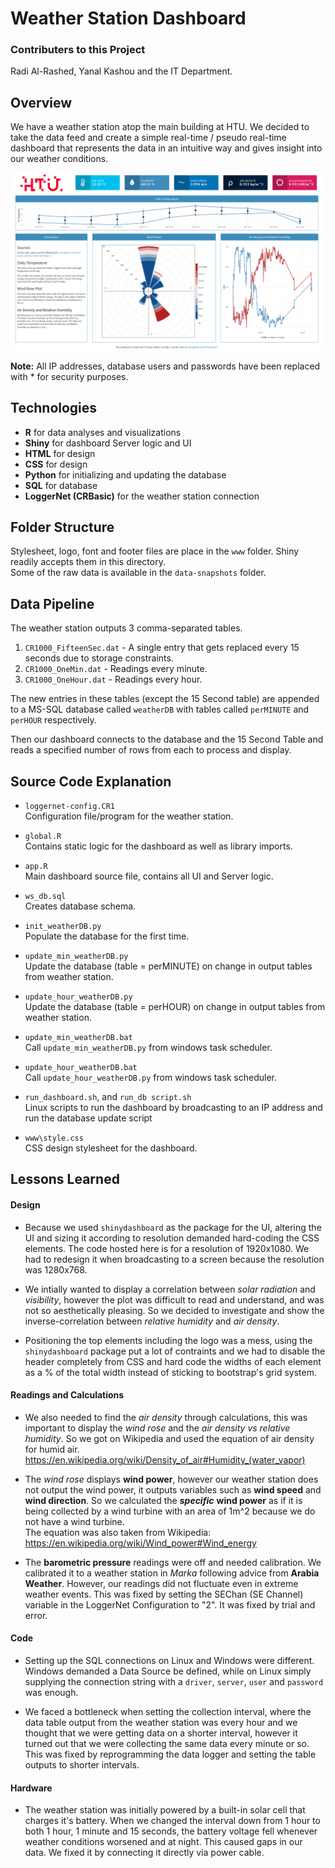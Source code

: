 # Weather Station Dashboard

### Contributers to this Project 
Radi Al-Rashed, Yanal Kashou and the IT Department.  

## Overview
We have a weather station atop the main building at HTU. We decided to take the data feed and create a simple real-time / pseudo real-time dashboard that represents the data in an intuitive way and gives insight into our weather conditions.

![dashboard](dashboard_scrot.png)

__Note:__ All IP addresses, database users and passwords have been replaced with * for security purposes.

## Technologies

- __R__ for data analyses and visualizations
- __Shiny__ for dashboard Server logic and UI
- __HTML__ for design
- __CSS__ for design
- __Python__ for initializing and updating the database
- __SQL__ for database
- __LoggerNet (CRBasic)__ for the weather station connection


## Folder Structure
Stylesheet, logo, font and footer files are place in the `www` folder. Shiny readily accepts them in this directory.  
Some of the raw data is available in the `data-snapshots` folder.  

## Data Pipeline
The weather station outputs 3 comma-separated tables.   
1. `CR1000_FifteenSec.dat` - A single entry that gets replaced every 15 seconds due to storage constraints.  
2. `CR1000_OneMin.dat` - Readings every minute.  
3. `CR1000_OneHour.dat` - Readings every hour.  

The new entries in these tables (except the 15 Second table) are appended to a MS-SQL database called `weatherDB` with tables called `perMINUTE` and `perHOUR` respectively.  

Then our dashboard connects to the database and the 15 Second Table and reads a specified number of rows from each to process and display.

## Source Code Explanation
- `loggernet-config.CR1`  
Configuration file/program for the weather station.  

- `global.R`  
Contains static logic for the dashboard as well as library imports.

- `app.R`  
Main dashboard source file, contains all UI and Server logic.

- `ws_db.sql`    
Creates database schema.

- `init_weatherDB.py`  
Populate the database for the first time.

- `update_min_weatherDB.py`  
Update the database (table = perMINUTE) on change in output tables from weather station.

- `update_hour_weatherDB.py`  
Update the database (table = perHOUR) on change in output tables from weather station.

- `update_min_weatherDB.bat`  
Call `update_min_weatherDB.py` from windows task scheduler.

- `update_hour_weatherDB.bat`  
Call `update_hour_weatherDB.py` from windows task scheduler.

- `run_dashboard.sh`, and `run_db script.sh`   
Linux scripts to run the dashboard by broadcasting to an IP address and run the database update script

- `www\style.css`  
CSS design stylesheet for the dashboard.

## Lessons Learned 
#### Design  
- Because we used `shinydashboard` as the package for the UI, altering the UI and sizing it according to resolution demanded hard-coding the CSS elements. The code hosted here is for a resolution of 1920x1080. We had to redesign it when broadcasting to a screen because the resolution was 1280x768.  

- We intially wanted to display a correlation between _solar radiation_ and _visibility_, however the plot was difficult to read and understand, and was not so aesthetically pleasing. So we decided to investigate and show the inverse-correlation between _relative humidity_ and _air density_.  

- Positioning the top elements including the logo was a mess, using the `shinydashboard` package put a lot of contraints and we had to disable the header completely from CSS and hard code the widths of each element as a % of the total width instead of sticking to bootstrap's grid system.

#### Readings and Calculations  
- We also needed to find the _air density_ through calculations, this was important to display the _wind rose_ and the _air density vs relative humidity_. So we got on Wikipedia and used the equation of air density for humid air. <https://en.wikipedia.org/wiki/Density_of_air#Humidity_(water_vapor)>

- The _wind rose_ displays __wind power__, however our weather station does not output the wind power, it outputs variables such as __wind speed__ and __wind direction__. So we calculated the **_specific_** __wind power__ as if it is being collected by a wind turbine with an area of 1m^2 because we do not have a wind turbine.  
The equation was also taken from Wikipedia: <https://en.wikipedia.org/wiki/Wind_power#Wind_energy>

- The __barometric pressure__ readings were off and needed calibration. We calibrated it to a weather station in _Marka_ following advice from __Arabia Weather__. However, our readings did not fluctuate even in extreme weather events.
This was fixed by setting the SEChan (SE Channel) variable in the LoggerNet Configuration to "2". It was fixed by trial and error.

#### Code
- Setting up the SQL connections on Linux and Windows were different. Windows demanded a Data Source be defined, while on Linux simply supplying the connection string with a `driver`, `server`, `user` and `password` was enough.

- We faced a bottleneck when setting the collection interval, where the data table output from the weather station was every hour and we thought that we were getting data on a shorter interval, however it turned out that we were collecting the same data every minute or so. This was fixed by reprogramming the data logger and setting the table outputs to shorter intervals.

#### Hardware
- The weather station was initially powered by a built-in solar cell that charges it's battery. When we changed the interval down from 1 hour to both 1 hour, 1 minute and 15 seconds, the battery voltage fell whenever weather conditions worsened and at night. This caused gaps in our data. We fixed it by connecting it directly via power cable.
